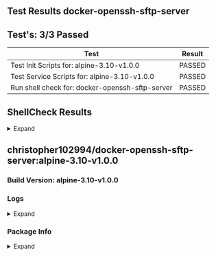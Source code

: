 ## Test Results docker-openssh-sftp-server

## Test's: 3/3 Passed

| Test | Result |
| ----------------------- | --- |
| Test Init Scripts for: alpine-3.10-v1.0.0 | PASSED |
| Test Service Scripts for: alpine-3.10-v1.0.0 | PASSED |
| Run shell check for: docker-openssh-sftp-server | PASSED |

<main>

<section markdown="1">
 
## ShellCheck Results

<details><summary>Expand</summary><blockquote><p>

<details><summary>File: rootfs/etc/cont-init.d/60-set-logging-levels</summary><p>

```

In /workspace/rootfs/etc/cont-init.d/60-set-logging-levels line 11:
	echo $1 | tr a-z A-Z
                     ^-^ SC2018: Use '[:lower:]' to support accents and foreign alphabets.
                         ^-^ SC2019: Use '[:upper:]' to support accents and foreign alphabets.


In /workspace/rootfs/etc/cont-init.d/60-set-logging-levels line 19:
	QUIET|FATAL|ERROR|INFO|VERBOSE|DEBUG|DEBUG1|DEBUG2|DEBUG3|INFO)
                          ^--^ SC2221: This pattern always overrides a later one on line 19.
                                                                  ^--^ SC2222: This pattern never matches because of a previous pattern on line 19.

For more information:
  https://www.shellcheck.net/wiki/SC2221 -- This pattern always overrides a l...
  https://www.shellcheck.net/wiki/SC2222 -- This pattern never matches becaus...
  https://www.shellcheck.net/wiki/SC2018 -- Use '[:lower:]' to support accent...

```

</p></details>

<details><summary>File: tools/build/build_container.sh</summary><p>

```

In /workspace/tools/build/build_container.sh line 77:
source "${SCRIPTS_DIR}"/load_env_files.sh $ENV
       ^-- SC1090: Can't follow non-constant source. Use a directive to specify location.


In /workspace/tools/build/build_container.sh line 80:
source "${SCRIPTS_DIR}"/versioning.sh || true
       ^----------------------------^ SC1090: Can't follow non-constant source. Use a directive to specify location.

For more information:
  https://www.shellcheck.net/wiki/SC1090 -- Can't follow non-constant source....

```

</p></details>

<details><summary>File: tools/scripts/push_readme_to_dockerhub.sh</summary><p>

```

In /workspace/tools/scripts/push_readme_to_dockerhub.sh line 20:
				--write-out %{response_code} \
                                             ^-- SC1083: This { is literal. Check expression (missing ;/\n?) or quote it.
                                                           ^-- SC1083: This } is literal. Check expression (missing ;/\n?) or quote it.

For more information:
  https://www.shellcheck.net/wiki/SC1083 -- This { is literal. Check expressi...

```

</p></details>

<details><summary>File: tools/scripts/push_git_tag.sh</summary><p>

```

In /workspace/tools/scripts/push_git_tag.sh line 12:
		--data '{ "user" : { "email" : "${GIT_EMAIL}", "password" : "${GIT_TOKEN}" },
                       ^-- SC2016: Expressions don't expand in single quotes, use double quotes for that.

For more information:
  https://www.shellcheck.net/wiki/SC2016 -- Expressions don't expand in singl...

```

</p></details>

<details><summary>File: tools/scripts/load_env_files.sh</summary><p>

```

In /workspace/tools/scripts/load_env_files.sh line 15:
		export $(grep -Ev '^#' "${FILE}" | xargs)
                       ^-- SC2046: Quote this to prevent word splitting.

For more information:
  https://www.shellcheck.net/wiki/SC2046 -- Quote this to prevent word splitt...

```

</p></details>

<details><summary>File: tools/scripts/docker_test.sh</summary><p>

```

In /workspace/tools/scripts/docker_test.sh line 9:
	TAG="$(cat "${ENV}" | grep "IMAGE_TAG=" | sed 's#.*=##')"
                   ^------^ SC2002: Useless cat. Consider 'cmd < file | ..' or 'cmd file | ..' instead.

For more information:
  https://www.shellcheck.net/wiki/SC2002 -- Useless cat. Consider 'cmd < file...

```

</p></details>

<details><summary>File: tools/scripts/versioning.sh</summary><p>

```

In /workspace/tools/scripts/versioning.sh line 11:
if [ $? -eq 0 ]; then
     ^-- SC2181: Check exit code directly with e.g. 'if mycmd;', not indirectly with $?.

For more information:
  https://www.shellcheck.net/wiki/SC2181 -- Check exit code directly with e.g...

```

</p></details>

</blockquote></p></details>
</section>
 

<section markdown="1">

## christopher102994/docker-openssh-sftp-server:alpine-3.10-v1.0.0

### Build Version: alpine-3.10-v1.0.0

### Logs

<details><summary>Expand</summary><p>

```
[s6-init] making user provided files available at /var/run/s6/etc...exited 0.
[s6-init] ensuring user provided files have correct perms...exited 0.
[fix-attrs.d] applying ownership & permissions fixes...
[fix-attrs.d] 50-sftp-attrs: applying... 
[fix-attrs.d] 50-sftp-attrs: exited 0.
[fix-attrs.d] done.
[cont-init.d] executing container initialization scripts...
[cont-init.d] 01-users-and-groups: executing... 
usermod: no changes
[cont-init.d] 01-users-and-groups: exited 0.
[cont-init.d] 05-init-mounted-folders: executing... 
[05-init-mounted-folders]: First boot with mounted /config/data detected.
[05-init-mounted-folders]: First boot with mounted /config/log detected.
[cont-init.d] 05-init-mounted-folders: exited 0.
[cont-init.d] 10-display-container-info: executing... 
[10-display-container-info]: 
-------------------------
# USER DEFINED VARIABLES:
-------------------------
PUID=900
LOG_LEVEL=INFO
USERNAME=user
PGID=900
PASSWORD=password
GROUPNAME=user
-------------------------
# UID/GID of user:
-------------------------
UID: 900
GID: 900
-------------------------
# FOLDER PERMISSIONS:
-------------------------
drwxr-xr-x 1 user user 4096 Mar 28 03:17 /app
drwxr-xr-x 4 user user 4096 Mar 31 01:45 /config
drwxr-xr-x 1 user user 4096 Mar 28 03:17 /defaults
-------------------------
[cont-init.d] 10-display-container-info: exited 0.
[cont-init.d] 50-setup-user-from-env: executing... 
Successfully set USERNAME and PASSWORD.
[cont-init.d] 50-setup-user-from-env: exited 0.
[cont-init.d] 60-set-logging-levels: executing... 
Successfully set Log Level to INFO
[cont-init.d] 60-set-logging-levels: exited 0.
[cont-init.d] 70-generate-ssh-keys: executing... 
Generating public/private ed25519 key pair.
Your identification has been saved in /config/.ssh/ssh_host_ed25519_key.
Your public key has been saved in /config/.ssh/ssh_host_ed25519_key.pub.
The key fingerprint is:
SHA256:c0VfeOg+zZ5AkDk9Y2GaSi9me0DuvEeZK6FtbsaH8kw root@c952e4f748ac
The key's randomart image is:
+--[ED25519 256]--+
|            =o.o.|
|           *+*o..|
|         o o=.+. |
|        + o. ..  |
|        SB..+. o |
|        =+++ .o o|
|        +E+.. .o.|
|       ooOo+   ..|
|        B=+      |
+----[SHA256]-----+
Generating public/private rsa key pair.
Your identification has been saved in /config/.ssh/ssh_host_rsa_key.
Your public key has been saved in /config/.ssh/ssh_host_rsa_key.pub.
The key fingerprint is:
SHA256:eLXidT36SOrO85sPwo/HOtiv6ose29o0zWfEohn6q6Y root@c952e4f748ac
The key's randomart image is:
+---[RSA 4096]----+
|                 |
|                 |
|          .      |
|       . . o .   |
|      . S + + o  |
|       + X + . . |
|      o *o=.*    |
|      .O.o+Oo=   |
|    E+*+O*OOBoo  |
+----[SHA256]-----+
Successfully Generated SSH keys.
[cont-init.d] 70-generate-ssh-keys: exited 0.
[cont-init.d] done.
[services.d] starting services
[run]: The Package Manager is apk
[services.d] done.
Starting openssh-server
Server listening on 0.0.0.0 port 22.
Server listening on :: port 22.

```

</p></details>

### Package Info

<details><summary>Expand</summary><p>

```
musl-1.1.22-r3
busybox-1.30.1-r3
alpine-baselayout-3.1.2-r0
alpine-keys-2.1-r2
libcrypto1.1-1.1.1d-r2
libssl1.1-1.1.1d-r2
ca-certificates-cacert-20190108-r0
libtls-standalone-2.9.1-r0
ssl_client-1.30.1-r3
zlib-1.2.11-r1
apk-tools-2.10.4-r2
scanelf-1.2.3-r0
musl-utils-1.1.22-r3
libc-utils-0.7.1-r0
xz-libs-5.2.4-r0
xz-5.2.4-r0
ncurses-terminfo-base-6.1_p20190518-r2
ncurses-libs-6.1_p20190518-r2
readline-8.0.0-r0
bash-5.0.0-r0
ca-certificates-20190108-r0
libacl-2.2.52-r6
libattr-2.4.48-r0
coreutils-8.31-r0
linux-pam-1.3.0-r1
shadow-4.6-r2
tzdata-2019c-r0
openssh-keygen-8.1_p1-r0
openssh-server-common-8.1_p1-r0
openssh-server-8.1_p1-r0
WARNING: Ignoring APKINDEX.00740ba1.tar.gz: No such file or directory
WARNING: Ignoring APKINDEX.d8b2a6f4.tar.gz: No such file or directory

```

</p></details>
</section>

</main>